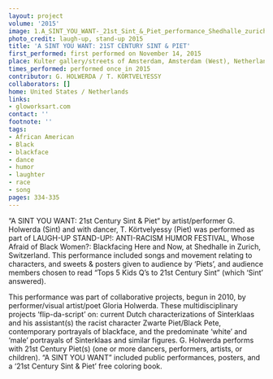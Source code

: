 ```yaml
---
layout: project
volume: '2015'
image: 1.A_SINT_YOU_WANT-_21st_Sint_&_Piet_performance_Shedhalle_zurich_2015_nov.jpg
photo_credit: laugh-up, stand-up 2015
title: 'A SINT YOU WANT: 21ST CENTURY SINT & PIET'
first_performed: first performed on November 14, 2015
place: Kulter gallery/streets of Amsterdam, Amsterdam (West), Netherlands
times_performed: performed once in 2015
contributor: G. HOLWERDA / T. KÖRTVELYESSY
collaborators: []
home: United States / Netherlands
links:
- gloworksart.com
contact: ''
footnote: ''
tags:
- African American
- Black
- blackface
- dance
- humor
- laughter
- race
- song
pages: 334-335
---
```


“A SINT YOU WANT: 21st Century Sint & Piet“ by artist/performer G. Holwerda (Sint) and with dancer, T. Körtvelyessy (Piet) was performed as part of LAUGH-UP STAND-UP!: ANTI-RACISM HUMOR FESTIVAL, Whose Afraid of Black Women?: Blackfacing Here and Now, at Shedhalle in Zurich, Switzerland. This performance included songs and movement relating to characters, and sweets & posters given to audience by ‘Piets’, and audience members chosen to read “Tops 5 Kids Q’s to 21st Century Sint” (which ‘Sint’ answered).

This performance was part of collaborative projects, begun in 2010, by performer/visual artist/poet Gloria Holwerda. These multidisciplinary projects ‘flip-da-script’ on: current Dutch characterizations of Sinterklaas and his assistant(s) the racist character Zwarte Piet/Black Pete, contemporary portrayals of blackface, and the predominate ‘white’ and ‘male’ portrayals of Sinterklaas and similar figures. G. Holwerda performs with 21st Century Piet(s) (one or more dancers, performers, artists, or children). “A SINT YOU WANT” included public performances, posters, and a ‘21st Century Sint & Piet’ free coloring book.
